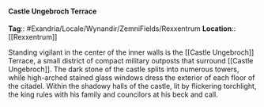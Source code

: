 #### Castle Ungebroch Terrace
**Tag**:: #Exandria/Locale/Wynandir/ZemniFields/Rexxentrum
**Location**:: [[Rexxentrum]]

 Standing vigilant in the center of the inner walls is the [[Castle Ungebroch]] Terrace, a small district of compact military outposts that surround [[Castle Ungebroch]]. The dark stone of the castle splits into numerous towers, while high-arched stained glass windows dress the exterior of each floor of the citadel. Within the shadowy halls of the castle, lit by flickering torchlight, the king rules with his family and councilors at his beck and call.
